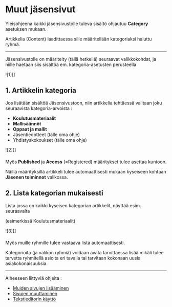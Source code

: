 # Muut jäsensivut

Yleisohjeena kaikki jäsensivustolle tuleva sisältö ohjautuu __Category__ asetuksen mukaan.

Artikkelia (Content) laadittaessa sille määritellään kategoriaksi haluttu ryhmä.

----

Jäsensivustolle on määritelty (tällä hetkellä) seuraavat valikkokohdat, ja niille haetaan siis sisältöä
em. kategoria-asetusten perusteella

<figure class="fig-n border" style="margin:0 0 20px 0">
![1][]
<figcaption></figcaption>
</figure>



## 1. Artikkelin kategoria

Jos lisätään sisältöä Jäsensivustoon, niin artikkelia tehtäessä valitaan joku seuraavista kategoria-arvoista :

* __Koulutusmateriaalit__
* __Mallisäännöt__
* __Oppaat ja mallit__
* Jäsentiedotteet (tälle oma ohje)
* Yhdistyskokoukset (tälle oma ohje)



<figure class="fig-n" style="margin:0 0 20px 0">
![2][]
<figcaption></figcaption>
</figure>

Myös __Published__  ja __Access__ (=Registered) määritykset tulee asettaa kuntoon.

Näillä määrityksillä artikkeli tulee automaattisesti mukaan kyseiseen kohtaan __Jäsenen toiminnot__ valikossa.


## 2. Lista kategorian mukaisesti

Lista jossa on kaikki kyseisen kategorian artikkelit, näyttää esim. seuraavalta

(esimerkissä Koulutusmateriaalit)


<figure class="fig-n border" style="margin:0 0 20px 0;">
![3][]
<figcaption></figcaption>
</figure>

Myös muille ryhmille tulee vastaava lista automaattisesti.

Kategorioita (ja valikon ryhmiä) voidaan avata tarvittaessa lisää mikäli tulee tarvetta ryhmitellä asioita 
eri tavalla tai tarvitaan kokonaan uusia asiakokonaisuuksia.

----

Aiheeseen liittyviä ohjeita :

- [Muiden sivujen lisääminen][12]
- [Sivujen muuttaminen][13]
- [Tekstieditorin käyttö][14]

 

[1]: kuvat/kuva180.png "Ruutumalli"
[2]: kuvat/kuva181.png "Ruutumalli"
[3]: kuvat/kuva182.png "Ruutumalli"
[12]: pages/sivujen-lisaaminen.md
[13]: pages/sivujen-muuttaminen.md
[14]: pages/tekstieditorin-kaytto.md


